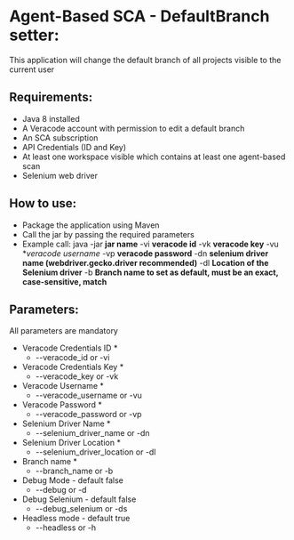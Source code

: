 # Agent-Based SCA - DefaultBranch setter:
This application will change the default branch of all projects visible to the current user

## Requirements:
- Java 8 installed
- A Veracode account with permission to edit a default branch
- An SCA subscription
- API Credentials (ID and Key)
- At least one workspace visible which contains at least one agent-based scan
- Selenium web driver

## How to use:
- Package the application using Maven
- Call the jar by passing the required parameters
- Example call: java -jar **jar name** -vi **veracode id** -vk **veracode key** -vu **veracode username* -vp **veracode password** -dn **selenium driver name (webdriver.gecko.driver recommended)** -dl **Location of the Selenium driver** -b **Branch name to set as default, must be an exact, case-sensitive, match**

## Parameters:
All parameters are mandatory
- Veracode Credentials ID *
  - --veracode_id or -vi
- Veracode Credentials Key *
  - --veracode_key or -vk
- Veracode Username *
  - --veracode_username or -vu
- Veracode Password *
  - --veracode_password or -vp
- Selenium Driver Name *
  - --selenium_driver_name or -dn
- Selenium Driver Location *
  - --selenium_driver_location or -dl
- Branch name *
  - --branch_name or -b
- Debug Mode - default false
  - --debug or -d
- Debug Selenium - default false
  - --debug_selenium or -ds
- Headless mode - default true
  - --headless or -h

